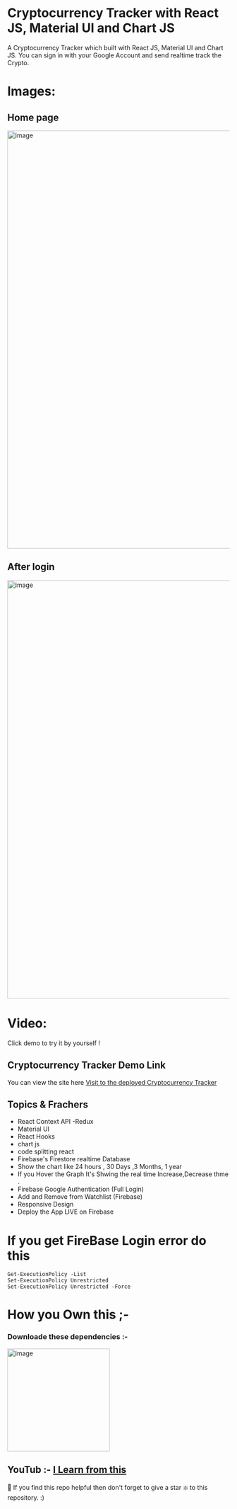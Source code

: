 
# Cryptocurrency Tracker with React JS, Material UI and Chart JS

A Cryptocurrency Tracker which built with React JS, Material UI and Chart JS. You can sign in with your Google Account and send realtime track the Crypto. 


# Images: 

## Home page
<img width="944" alt="image" src="https://user-images.githubusercontent.com/78966839/160291138-cb09a914-535a-4003-ad14-e0370eff6bcd.png">

## After login

<img width="945" alt="image" src="https://user-images.githubusercontent.com/78966839/160291196-3edae5fa-a548-406b-8685-335c61617d98.png">


# Video: 

Click demo to try it by yourself ! 

## Cryptocurrency Tracker Demo Link

You can view the site here
[Visit to  the deployed Cryptocurrency Tracker ](https://crypto-hunter-92155.web.app/ "click to open")

## Topics & Frachers

- React Context API -Redux
- Material UI
- React Hooks
- chart js
- code splitting react
- Firebase's Firestore realtime Database
- Show the chart like 24 hours , 30 Days ,3 Months, 1 year
- If you Hover the Graph It's Shwing the real time Increase,Decrease thme . 
- Firebase Google Authentication (Full Login)
- Add and Remove from Watchlist (Firebase)
- Responsive Design
- Deploy the App LIVE on Firebase

# If you get FireBase Login error do this 
 ```
Get-ExecutionPolicy -List
Set-ExecutionPolicy Unrestricted
Set-ExecutionPolicy Unrestricted -Force
 ```
 
# How you Own this ;- 

### Downloade these dependencies :-

<img width="232" alt="image" src="https://user-images.githubusercontent.com/78966839/160294008-731d44bb-9ece-432d-a710-b2bcf3f1b3b9.png">

## YouTub :- [I Learn from this ](https://www.youtube.com/watch?v=QA6oTpMZp84 "click to open")

🙏 If you find this repo helpful then don't forget to give a star ❇️ to this repository. :)
